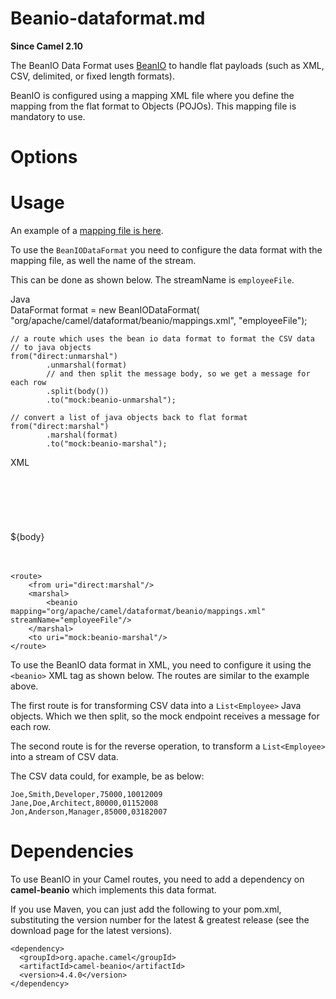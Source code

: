 # Beanio-dataformat.md

**Since Camel 2.10**

The BeanIO Data Format uses [BeanIO](https://beanio.github.io/) to
handle flat payloads (such as XML, CSV, delimited, or fixed length
formats).

BeanIO is configured using a mapping XML file where you define the
mapping from the flat format to Objects (POJOs). This mapping file is
mandatory to use.

# Options

# Usage

An example of a [mapping file is
here](https://svn.apache.org/repos/asf/camel/trunk/components/camel-beanio/src/test/resources/org/apache/camel/dataformat/beanio/mappings.xml).

To use the `BeanIODataFormat` you need to configure the data format with
the mapping file, as well the name of the stream.

This can be done as shown below. The streamName is `employeeFile`.

Java  
DataFormat format = new BeanIODataFormat(
"org/apache/camel/dataformat/beanio/mappings.xml",
"employeeFile");

    // a route which uses the bean io data format to format the CSV data
    // to java objects
    from("direct:unmarshal")
            .unmarshal(format)
            // and then split the message body, so we get a message for each row
            .split(body())
            .to("mock:beanio-unmarshal");
    
    // convert a list of java objects back to flat format
    from("direct:marshal")
            .marshal(format)
            .to("mock:beanio-marshal");

XML  
<route>  
<from uri="direct:unmarshal"/>  
<unmarshal>  
<beanio mapping="org/apache/camel/dataformat/beanio/mappings.xml" streamName="employeeFile"/>  
</unmarshal>  
<split>  
<simple>${body}</simple>  
<to uri="mock:beanio-unmarshal"/>  
</split>  
</route>

    <route>
        <from uri="direct:marshal"/>
        <marshal>
            <beanio mapping="org/apache/camel/dataformat/beanio/mappings.xml" streamName="employeeFile"/>
        </marshal>
        <to uri="mock:beanio-marshal"/>
    </route>

To use the BeanIO data format in XML, you need to configure it using the
`<beanio>` XML tag as shown below. The routes are similar to the example
above.

The first route is for transforming CSV data into a `List<Employee>`
Java objects. Which we then split, so the mock endpoint receives a
message for each row.

The second route is for the reverse operation, to transform a
`List<Employee>` into a stream of CSV data.

The CSV data could, for example, be as below:

    Joe,Smith,Developer,75000,10012009
    Jane,Doe,Architect,80000,01152008
    Jon,Anderson,Manager,85000,03182007

# Dependencies

To use BeanIO in your Camel routes, you need to add a dependency on
**camel-beanio** which implements this data format.

If you use Maven, you can just add the following to your pom.xml,
substituting the version number for the latest \& greatest release (see
the download page for the latest versions).

    <dependency>
      <groupId>org.apache.camel</groupId>
      <artifactId>camel-beanio</artifactId>
      <version>4.4.0</version>
    </dependency>
